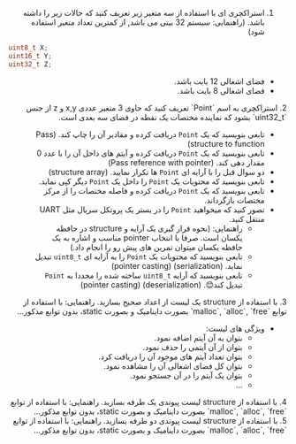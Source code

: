 <div dir="rtl">

1. استراکچری ای با استفاده از سه متغیر زیر تعریف کنید که حالات زیر را داشته باشد. (راهنمایی: سیستم 32 بیتی می باشد, از کمترین تعداد متغیر استفاده شود)
</div>
<div dir="ltr">

```C
uint8_t X;
uint16_t Y;
uint32_t Z;
```
</div>
<div dir="rtl">

- فضای اشغالی 12 بایت باشد. 
- فضای اشغالی 8 بایت باشد. 
</div>
<div dir="rtl">
2. استراکچری به اسم `Point` تعریف کنید که حاوی 3 متغیر عددی x,y و z از جنس `uint32_t` بشود که نماینده مختصات یک نقطه در فضای سه بعدی است.
   
   - تابعی بنویسید که یک `Point` دریافت کرده و مقادیر آن را چاپ کند. (Pass structure to function)
   - تابعی بنویسید که یک `Point` دریافت کرده و آیتم های داخل آن را با عدد 0 مقدار دهی کند. (Pass reference with pointer)
   - دو سوال قبل را با آرایه ای `Point` ها تکرار نمایید. (structure array)
   - تابعی بنویسید که محتویات یک `Point` را داخل یک `Point` دیگر کپی نماید.
   - تابعی بنویسید که یک `Point` دریافت کرده و فاصله مختصات را از مرکز مختصات بازگرداند.
   - تصور کنید که میخواهید `Point` را در بستر یک پروتکل سریال مثل UART منتقل کنید.
     - راهنمایی: (نحوه قرار گیری یک آرایه و structure در حافظه یکسان است. صرفا با انتخاب pointer مناسب و اشاره به یک حافظه یکسان میتوان تمرین های پیش رو را انجام داد.)
     -  تابعی بنویسید که محتویات یک `Point` را به آرایه ای `uint8_t` تبدیل نماید. (serialization) (pointer casting)
     -  تابعی بنویسید که آرایه `uint8_t` ساخته شده را مجددا به `Point` تبدیل کند😊. (deserialization) (pointer casting) 
</div>
<div dir="rtl">
3. با استفاده از structure یک لیست از اعداد صحیح بسازید.
راهنمایی: با استفاده از توابع `malloc`, `alloc`, `free` بصورت داینامیک و بصورت static، بدون توابع مذکور...

- ویژگی های لیست:
  - بتوان به آن آیتم اضافه نمود.
  - بتوان از آن آیتمی را حذف نمود.
  - بتوان تعداد آیتم های موجود آن را دریافت کرد.
  - بتوان کل فضای اشغالی آن را مشاهده نمود.
  - بتوان یک آیتم را در آن جستجو نمود.
  - ...
</div>
<div dir="rtl">
4. با استفاده از structure لیست پیوندی یک طرفه بسازید.
راهنمایی: با استفاده از توابع `malloc`, `alloc`, `free` بصورت داینامیک و بصورت static، بدون توابع مذکور...
</div>
<div dir="rtl">
5. با استفاده از structure لیست پیوندی دو طرفه بسازید.
راهنمایی: با استفاده از توابع `malloc`, `alloc`, `free` بصورت داینامیک و بصورت static، بدون توابع مذکور...
</div>
